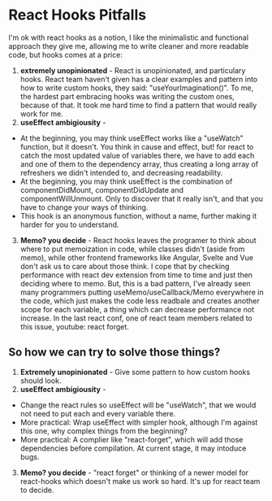 # React Hooks Pitfalls

I'm ok with react hooks as a notion, I like the minimalistic and functional approach they give me, allowing me to write cleaner and more readable code, but hooks comes at a price:

1. __extremely unopinionated__ - React is unopinionated, and particulary hooks. React team haven't given has a clear examples and pattern into how to write custom hooks, they said: "useYourImagination()". To me, the hardest part embracing hooks was writing the custom ones, because of that. It took me hard time to find a pattern that would really work for me. 
2. __useEffect ambigiousity__ - 
- At the beginning, you may think useEffect works like a "useWatch" function, but it doesn't. You think in cause and effect, but! for react to catch the most updated value of variables there, we have to add each and one of them to the dependency array, thus creating a long array of refreshers we didn't intended to, and decreasing readability. 
- At the beginning, you may think useEffect is the combination of componentDidMount, componentDidUpdate and componentWillUnmount. Only to discover that it really isn't, and that you have to change your ways of thinking. 
- This hook is an anonymous function, without a name, further making it harder for you to understand. 
3. __Memo? you decide__ - React hooks leaves the programer to think about where to put memoization in code, while classes didn't (aside from memo), while other frontend frameworks like Angular, Svelte and Vue don't ask us to care about those think. I cope that by checking performance with react dev extension from time to time and just then deciding where to memo. But, this is a bad pattern, I've already seen many programmers putting useMemo/useCallback/Memo everywhere in the code, which just makes the code less readbale and creates another scope for each variable, a thing which can decrease performance not increase.
In the last react conf, one of react team members related to this issue, youtube: react forget. 

## So how we can try to solve those things? 
1. __Extremely unopinionated__ - Give some pattern to how custom hooks should look. 
2. __useEffect ambigiousity__ - 
- Change the react rules so useEffect will be "useWatch", that we would not need to put each and every variable there. 
- More practical: Wrap useEffect with simpler hook, although I'm against this one, why complex things from the beginning? 
- More practical: A complier like "react-forget", which will add those dependencies before compilation. At current stage, it may intoduce bugs. 
3. __Memo? you decide__ - "react forget" or thinking of a newer model for react-hooks which doesn't make us work so hard. It's up for react team to decide. 



